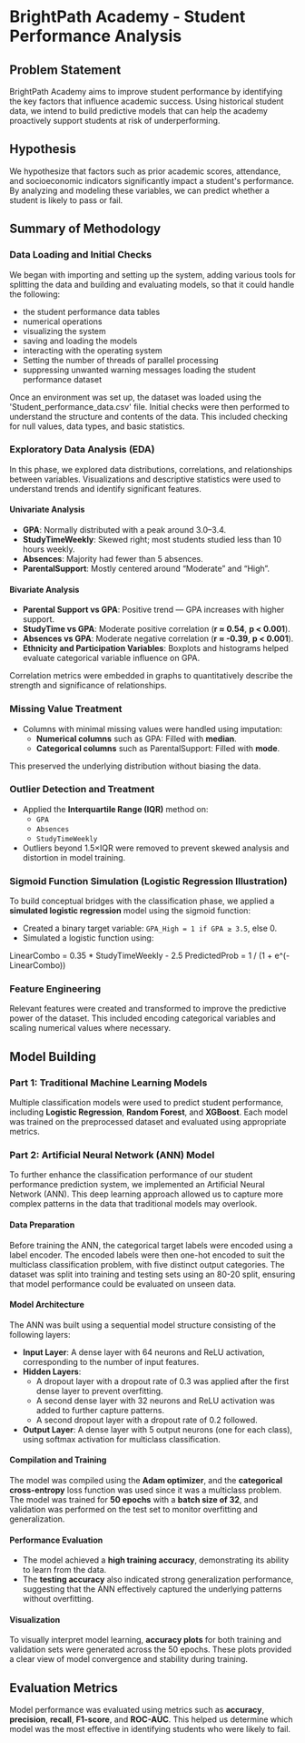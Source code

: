 # BrightPath Academy - Student Performance Analysis

## Problem Statement
BrightPath Academy aims to improve student performance by identifying the key factors that influence academic success. Using historical student data, we intend to build predictive models that can help the academy proactively support students at risk of underperforming.

## Hypothesis
We hypothesize that factors such as prior academic scores, attendance, and socioeconomic indicators significantly impact a student's performance. By analyzing and modeling these variables, we can predict whether a student is likely to pass or fail.

## Summary of Methodology

### Data Loading and Initial Checks
We began with importing and setting up the system, adding various tools for splitting the data and building and evaluating models, so that it could handle the following:

  - the student performance data tables
  - numerical operations
  - visualizing the system
  - saving and loading the models
  - interacting with the operating system
  - Setting the number of threads of parallel processing
  - suppressing unwanted warning messages loading the student performance dataset 

Once an environment was set up, the dataset was loaded using the 'Student_performance_data.csv' file. Initial checks were then performed to understand the structure and contents of the data. This included checking for null values, data types, and basic statistics.

### Exploratory Data Analysis (EDA)
In this phase, we explored data distributions, correlations, and relationships between variables. Visualizations and descriptive statistics were used to understand trends and identify significant features.

#### Univariate Analysis

- **GPA**: Normally distributed with a peak around 3.0–3.4.
- **StudyTimeWeekly**: Skewed right; most students studied less than 10 hours weekly.
- **Absences**: Majority had fewer than 5 absences.
- **ParentalSupport**: Mostly centered around “Moderate” and “High”.

#### Bivariate Analysis

- **Parental Support vs GPA**: Positive trend — GPA increases with higher support.
- **StudyTime vs GPA**: Moderate positive correlation (**r ≈ 0.54**, **p < 0.001**).
- **Absences vs GPA**: Moderate negative correlation (**r ≈ -0.39**, **p < 0.001**).
- **Ethnicity and Participation Variables**: Boxplots and histograms helped evaluate categorical variable influence on GPA.

Correlation metrics were embedded in graphs to quantitatively describe the strength and significance of relationships.

### Missing Value Treatment

- Columns with minimal missing values were handled using imputation:
  - **Numerical columns** such as GPA: Filled with **median**.
  - **Categorical columns** such as ParentalSupport: Filled with **mode**.

This preserved the underlying distribution without biasing the data.

### Outlier Detection and Treatment

- Applied the **Interquartile Range (IQR)** method on:
  - `GPA`
  - `Absences`
  - `StudyTimeWeekly`
- Outliers beyond 1.5×IQR were removed to prevent skewed analysis and distortion in model training.

### Sigmoid Function Simulation (Logistic Regression Illustration)

To build conceptual bridges with the classification phase, we applied a **simulated logistic regression** model using the sigmoid function:

- Created a binary target variable: `GPA_High = 1 if GPA ≥ 3.5`, else 0.
- Simulated a logistic function using:

LinearCombo = 0.35 * StudyTimeWeekly - 2.5
PredictedProb = 1 / (1 + e^(-LinearCombo))

### Feature Engineering
Relevant features were created and transformed to improve the predictive power of the dataset. This included encoding categorical variables and scaling numerical values where necessary.

## Model Building

### Part 1: Traditional Machine Learning Models
Multiple classification models were used to predict student performance, including **Logistic Regression**, **Random Forest**, and **XGBoost**. Each model was trained on the preprocessed dataset and evaluated using appropriate metrics.

### Part 2: Artificial Neural Network (ANN) Model
To further enhance the classification performance of our student performance prediction system, we implemented an Artificial Neural Network (ANN). This deep learning approach allowed us to capture more complex patterns in the data that traditional models may overlook.

#### Data Preparation
Before training the ANN, the categorical target labels were encoded using a label encoder. The encoded labels were then one-hot encoded to suit the multiclass classification problem, with five distinct output categories. The dataset was split into training and testing sets using an 80-20 split, ensuring that model performance could be evaluated on unseen data.

#### Model Architecture
The ANN was built using a sequential model structure consisting of the following layers:

- **Input Layer**: A dense layer with 64 neurons and ReLU activation, corresponding to the number of input features.
- **Hidden Layers**:
  - A dropout layer with a dropout rate of 0.3 was applied after the first dense layer to prevent overfitting.
  - A second dense layer with 32 neurons and ReLU activation was added to further capture patterns.
  - A second dropout layer with a dropout rate of 0.2 followed.
- **Output Layer**: A dense layer with 5 output neurons (one for each class), using softmax activation for multiclass classification.

#### Compilation and Training
The model was compiled using the **Adam optimizer**, and the **categorical cross-entropy** loss function was used since it was a multiclass problem. The model was trained for **50 epochs** with a **batch size of 32**, and validation was performed on the test set to monitor overfitting and generalization.

#### Performance Evaluation
- The model achieved a **high training accuracy**, demonstrating its ability to learn from the data.
- The **testing accuracy** also indicated strong generalization performance, suggesting that the ANN effectively captured the underlying patterns without overfitting.

#### Visualization
To visually interpret model learning, **accuracy plots** for both training and validation sets were generated across the 50 epochs. These plots provided a clear view of model convergence and stability during training.

## Evaluation Metrics
Model performance was evaluated using metrics such as **accuracy**, **precision**, **recall**, **F1-score**, and **ROC-AUC**. This helped us determine which model was the most effective in identifying students who were likely to fail.
